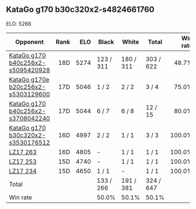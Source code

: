 ## KataGo g170 b30c320x2-s4824661760 ##

ELO: 5266

Opponent | Rank | ELO | Black | White | Total | Win rate
---------|-----:|----:|-------|-------|-------|-------:
[KataGo g170 b40c256x2-s5095420928](KataGo%20g170%20b40c256x2-s5095420928.md) | 18D | 5274 | 123 / 311 | 180 / 311 | 303 / 622 | 48.7%
[KataGo g170e b20c256x2-s5303129600](KataGo%20g170e%20b20c256x2-s5303129600.md) | 17D | 5046 | 1 / 2 | 2 / 2 | 3 / 4 | 75.0%
[KataGo g170 b40c256x2-s3708042240](KataGo%20g170%20b40c256x2-s3708042240.md) | 17D | 5044 | 6 / 7 | 6 / 8 | 12 / 15 | 80.0%
[KataGo g170 b30c320x2-s3530176512](KataGo%20g170%20b30c320x2-s3530176512.md) | 16D | 4997 | 2 / 2 | 1 / 1 | 3 / 3 | 100.0%
[LZ17 263](LZ17%20263.md) | 16D | 4805 | - | 1 / 1 | 1 / 1 | 100.0%
[LZ17 253](LZ17%20253.md) | 15D | 4740 | - | 1 / 1 | 1 / 1 | 100.0%
[LZ17 234](LZ17%20234.md) | 15D | 4650 | 1 / 1 | - | 1 / 1 | 100.0%
Total | | | 133 / 266 | 191 / 381 | 324 / 647 | 
Win rate| | | 50.0% | 50.1% | 50.1% | 
